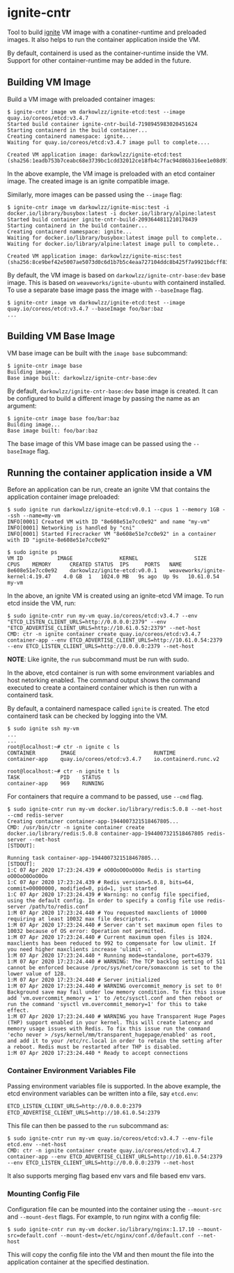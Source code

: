 # ignite-cntr

Tool to build [ignite](https://github.com/weaveworks/ignite) VM image with a
conatiner-runtime and preloaded images. It also helps to run the container
application inside the VM.

By default, containerd is used as the container-runtime inside the VM. Support
for other container-runtime may be added in the future.

## Building VM Image

Build a VM image with preloaded container images:

```console
$ ignite-cntr image vm darkowlzz/ignite-etcd:test --image quay.io/coreos/etcd:v3.4.7
Started build container ignite-cntr-build-7198945983020451624
Starting containerd in the build container...
Creating containerd namespace: ignite...
Waiting for quay.io/coreos/etcd:v3.4.7 image pull to complete....

Created VM application image: darkowlzz/ignite-etcd:test (sha256:1eadb753b7ceabc68e3739bc1cdd32012ce18fb4c7fac94d86b316ee1e08d91a)
```

In the above example, the VM image is preloaded with an etcd container image.
The created image is an ignite compatible image.

Similarly, more images can be passed using the `--image` flag:

```console
$ ignite-cntr image vm darkowlzz/ignite-misc:test -i docker.io/library/busybox:latest -i docker.io/library/alpine:latest
Started build container ignite-cntr-build-2093644811210178439
Starting containerd in the build container...
Creating containerd namespace: ignite...
Waiting for docker.io/library/busybox:latest image pull to complete..
Waiting for docker.io/library/alpine:latest image pull to complete..

Created VM application image: darkowlzz/ignite-misc:test (sha256:8ce9bef42e5007ae5073d0c6d1b7b5c4eaa727104ddc8b425f7a9921bdcff83f)
```

By default, the VM image is based on `darkowlzz/ignite-cntr-base:dev` base
image. This is based on `weaveworks/ignite-ubuntu` with containerd installed.
To use a separate base image pass the image with `--baseImage` flag.

```console
$ ignite-cntr image vm darkowlzz/ignite-etcd:test --image quay.io/coreos/etcd:v3.4.7 --baseImage foo/bar:baz
...
```

## Building VM Base Image

VM base image can be built with the `image base` subcommand:

```console
$ ignite-cntr image base
Building image...
Base image built: darkowlzz/ignite-cntr-base:dev
```

By default, `darkowlzz/ignite-cntr-base:dev` base image is created. It can be
configured to build a different image by passing the name as an argument:

```console
$ ignite-cntr image base foo/bar:baz
Building image...
Base image built: foo/bar:baz
```

The base image of this VM base image can be passed using the `--baseImage` flag.

## Running the container application inside a VM

Before an application can be run, create an ignite VM that contains the
application container image preloaded:

```console
$ sudo ignite run darkowlzz/ignite-etcd:v0.0.1 --cpus 1 --memory 1GB --ssh --name=my-vm
INFO[0001] Created VM with ID "8e608e51e7cc0e92" and name "my-vm" 
INFO[0001] Networking is handled by "cni"               
INFO[0001] Started Firecracker VM "8e608e51e7cc0e92" in a container with ID "ignite-8e608e51e7cc0e92" 

$ sudo ignite ps
VM ID			IMAGE				KERNEL					SIZE	CPUS	MEMORY		CREATED	STATUS	IPS		PORTS	NAME
8e608e51e7cc0e92	darkowlzz/ignite-etcd:v0.0.1	weaveworks/ignite-kernel:4.19.47	4.0 GB	1	1024.0 MB	9s ago	Up 9s	10.61.0.54		my-vm
```

In the above, an ignite VM is created using an ignite-etcd VM image. To run etcd
inside the VM, run:

```console
$ sudo ignite-cntr run my-vm quay.io/coreos/etcd:v3.4.7 --env "ETCD_LISTEN_CLIENT_URLS=http://0.0.0.0:2379" --env "ETCD_ADVERTISE_CLIENT_URLS=http://10.61.0.52:2379" --net-host
CMD: ctr -n ignite container create quay.io/coreos/etcd:v3.4.7 container-app --env ETCD_ADVERTISE_CLIENT_URLS=http://10.61.0.54:2379 --env ETCD_LISTEN_CLIENT_URLS=http://0.0.0.0:2379 --net-host
```

__NOTE__: Like ignite, the `run` subcommand must be run with sudo.

In the above, etcd container is run with some environment variables and host
netorking enabled. The command output shows the command executed to create a
containerd container which is then run with a containerd task.

By default, a containerd namespace called `ignite` is created. The etcd
containerd task can be checked by logging into the VM.

```console
$ sudo ignite ssh my-vm
...
...
root@localhost:~# ctr -n ignite c ls
CONTAINER        IMAGE                         RUNTIME                  
container-app    quay.io/coreos/etcd:v3.4.7    io.containerd.runc.v2    

root@localhost:~# ctr -n ignite t ls
TASK             PID    STATUS    
container-app    969    RUNNING
```

For containers that require a command to be passed, use `--cmd` flag.

```console
$ sudo ignite-cntr run my-vm docker.io/library/redis:5.0.8 --net-host --cmd redis-server
Creating container container-app-1944007321518467805...
CMD: /usr/bin/ctr -n ignite container create docker.io/library/redis:5.0.8 container-app-1944007321518467805 redis-server --net-host
[STDOUT]:

Running task container-app-1944007321518467805...
[STDOUT]:
1:C 07 Apr 2020 17:23:24.439 # oO0OoO0OoO0Oo Redis is starting oO0OoO0OoO0Oo
1:C 07 Apr 2020 17:23:24.439 # Redis version=5.0.8, bits=64, commit=00000000, modified=0, pid=1, just started
1:C 07 Apr 2020 17:23:24.439 # Warning: no config file specified, using the default config. In order to specify a config file use redis-server /path/to/redis.conf
1:M 07 Apr 2020 17:23:24.440 # You requested maxclients of 10000 requiring at least 10032 max file descriptors.
1:M 07 Apr 2020 17:23:24.440 # Server can't set maximum open files to 10032 because of OS error: Operation not permitted.
1:M 07 Apr 2020 17:23:24.440 # Current maximum open files is 1024. maxclients has been reduced to 992 to compensate for low ulimit. If you need higher maxclients increase 'ulimit -n'.
1:M 07 Apr 2020 17:23:24.440 * Running mode=standalone, port=6379.
1:M 07 Apr 2020 17:23:24.440 # WARNING: The TCP backlog setting of 511 cannot be enforced because /proc/sys/net/core/somaxconn is set to the lower value of 128.
1:M 07 Apr 2020 17:23:24.440 # Server initialized
1:M 07 Apr 2020 17:23:24.440 # WARNING overcommit_memory is set to 0! Background save may fail under low memory condition. To fix this issue add 'vm.overcommit_memory = 1' to /etc/sysctl.conf and then reboot or run the command 'sysctl vm.overcommit_memory=1' for this to take effect.
1:M 07 Apr 2020 17:23:24.440 # WARNING you have Transparent Huge Pages (THP) support enabled in your kernel. This will create latency and memory usage issues with Redis. To fix this issue run the command 'echo never > /sys/kernel/mm/transparent_hugepage/enabled' as root, and add it to your /etc/rc.local in order to retain the setting after a reboot. Redis must be restarted after THP is disabled.
1:M 07 Apr 2020 17:23:24.440 * Ready to accept connections
```

### Container Environment Variables File

Passing environment variables file is supported. In the above example, the etcd
environment variables can be written into a file, say `etcd.env`:

```txt
ETCD_LISTEN_CLIENT_URLS=http://0.0.0.0:2379
ETCD_ADVERTISE_CLIENT_URLS=http://10.61.0.54:2379
```

This file can then be passed to the `run` subcommand as:

```console
$ sudo ignite-cntr run my-vm quay.io/coreos/etcd:v3.4.7 --env-file etcd.env --net-host
CMD: ctr -n ignite container create quay.io/coreos/etcd:v3.4.7 container-app --env ETCD_ADVERTISE_CLIENT_URLS=http://10.61.0.54:2379 --env ETCD_LISTEN_CLIENT_URLS=http://0.0.0.0:2379 --net-host
```

It also supports merging flag based env vars and file based env vars.

### Mounting Config File

Configuration file can be mounted into the container using the `--mount-src` and
`--mount-dest` flags. For example, to run nginx with a config file:

```console
$ sudo ignite-cntr run my-vm docker.io/library/nginx:1.17.10 --mount-src=default.conf --mount-dest=/etc/nginx/conf.d/default.conf --net-host
```

This will copy the config file into the VM and then mount the file into the
application container at the specified destination.
